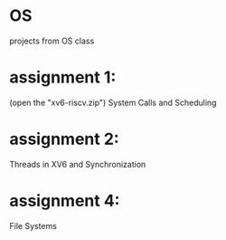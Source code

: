 # OS
projects from OS class
# assignment 1:
(open the "xv6-riscv.zip")
System Calls and Scheduling
# assignment 2:
Threads in XV6 and Synchronization
# assignment 4:
File Systems
